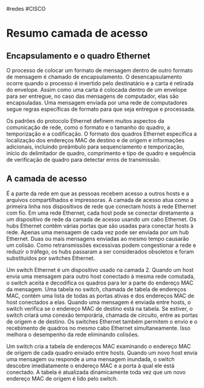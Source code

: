 #redes #CISCO
# Resumo camada de acesso

## Encapsulamento e o quadro Ethernet

O processo de colocar um formato de mensagem dentro de outro formato de mensagem é chamado de encapsulamento. O desencapsulamento ocorre quando o processo é invertido pelo destinatário e a carta é retirada do envelope. Assim como uma carta é colocada dentro de um envelope para ser entregue, no caso das mensagens de computador, elas são encapsuladas. Uma mensagem enviada por uma rede de computadores segue regras específicas de formato para que seja entregue e processada.

Os padrões do protocolo Ethernet definem muitos aspectos da comunicação de rede, como o formato e o tamanho do quadro, a temporização e a codificação. O formato dos quadros Ethernet especifica a localização dos endereços MAC de destino e de origem e informações adicionais, incluindo preâmbulo para sequenciamento e temporização, início do delimitador de quadro, comprimento e tipo de quadro e sequência de verificação de quadro para detectar erros de transmissão.

## A camada de acesso

É a parte da rede em que as pessoas recebem acesso a outros hosts e a arquivos compartilhados e impressoras. A camada de acesso atua como a primeira linha nos dispositivos de rede que conectam hosts à rede Ethernet com fio. Em uma rede Ethernet, cada host pode se conectar diretamente a um dispositivo de rede da camada de acesso usando um cabo Ethernet. Os hubs Ethernet contêm várias portas que são usadas para conectar hosts à rede. Apenas uma mensagem de cada vez pode ser enviada por um hub Ethernet. Duas ou mais mensagens enviadas ao mesmo tempo causarão um colisão. Como retransmissões excessivas podem congestionar a rede e reduzir o tráfego, os hubs passaram a ser considerados obsoletos e foram substituídos por switches Ethernet.

Um switch Ethernet é um dispositivo usado na camada 2. Quando um host envia uma mensagem para outro host conectado à mesma rede comutada, o switch aceita e decodifica os quadros para ler a parte do endereço MAC da mensagem. Uma tabela no switch, chamada de tabela de endereços MAC, contém uma lista de todas as portas ativas e dos endereços MAC de host conectados a elas. Quando uma mensagem é enviada entre hosts, o switch verifica se o endereço MAC de destino está na tabela. Se estiver, o switch criará uma conexão temporária, chamada de circuito, entre as portas de origem e de destino. Os switches Ethernet também permitem o envio e o recebimento de quadros no mesmo cabo Ethernet simultaneamente. Isso melhora o desempenho da rede eliminando colisões.

Um switch cria a tabela de endereços MAC examinando o endereço MAC de origem de cada quadro enviado entre hosts. Quando um novo host envia uma mensagem ou responde a uma mensagem inundada, o switch descobre imediatamente o endereço MAC e a porta à qual ele está conectado. A tabela é atualizada dinamicamente toda vez que um novo endereço MAC de origem é lido pelo switch.
























